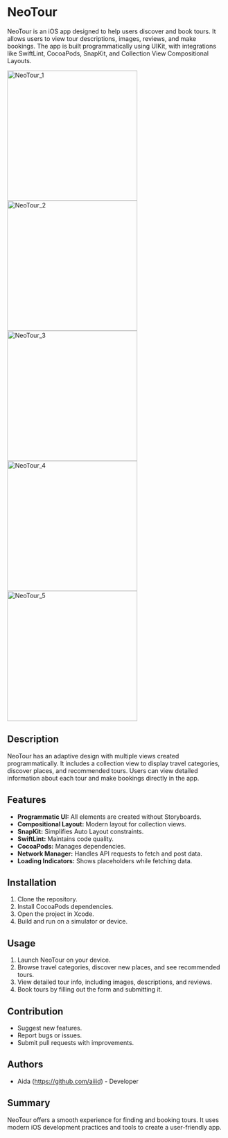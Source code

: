 # NeoTour

NeoTour is an iOS app designed to help users discover and book tours. It allows users to view tour descriptions, images, reviews, and make bookings. The app is built programmatically using UIKit, with integrations like SwiftLint, CocoaPods, SnapKit, and Collection View Compositional Layouts.

<img src="https://github.com/aiiid/Neotour/assets/123296393/c19ead2e-38a0-4661-a205-b1a841d85f78" alt="NeoTour_1" width="300">
<img src="https://github.com/aiiid/Neotour/assets/123296393/75ae2436-33ad-4a14-aa85-ed1de270db96" alt="NeoTour_2" width="300">
<img src="https://github.com/aiiid/Neotour/assets/123296393/5520d3f2-659b-4a69-b9cc-7ff44b0ba0ac" alt="NeoTour_3" width="300">
<img src="https://github.com/aiiid/Neotour/assets/123296393/0cbf4be4-2547-4618-8fb9-6dcbb617d2fa" alt="NeoTour_4" width="300">
<img src="https://github.com/aiiid/Neotour/assets/123296393/062df641-6230-4242-83fe-2ca34dfb5eca" alt="NeoTour_5" width="300">

## Description

NeoTour has an adaptive design with multiple views created programmatically. It includes a collection view to display travel categories, discover places, and recommended tours. Users can view detailed information about each tour and make bookings directly in the app.

## Features
- **Programmatic UI:** All elements are created without Storyboards.
- **Compositional Layout:** Modern layout for collection views.
- **SnapKit:** Simplifies Auto Layout constraints.
- **SwiftLint:** Maintains code quality.
- **CocoaPods:** Manages dependencies.
- **Network Manager:** Handles API requests to fetch and post data.
- **Loading Indicators:** Shows placeholders while fetching data.

## Installation

1. Clone the repository.
2. Install CocoaPods dependencies.
3. Open the project in Xcode.
4. Build and run on a simulator or device.

## Usage

1. Launch NeoTour on your device.
2. Browse travel categories, discover new places, and see recommended tours.
3. View detailed tour info, including images, descriptions, and reviews.
4. Book tours by filling out the form and submitting it.

## Contribution

- Suggest new features.
- Report bugs or issues.
- Submit pull requests with improvements.

## Authors

- Aida (https://github.com/aiiid) - Developer

## Summary

NeoTour offers a smooth experience for finding and booking tours. It uses modern iOS development practices and tools to create a user-friendly app.
